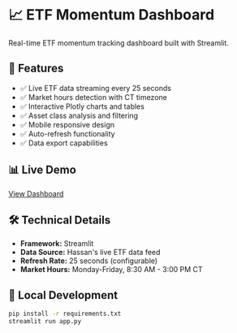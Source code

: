 # 📈 ETF Momentum Dashboard

Real-time ETF momentum tracking dashboard built with Streamlit.

## 🚀 Features
- ✅ Live ETF data streaming every 25 seconds
- ✅ Market hours detection with CT timezone
- ✅ Interactive Plotly charts and tables
- ✅ Asset class analysis and filtering
- ✅ Mobile responsive design
- ✅ Auto-refresh functionality
- ✅ Data export capabilities

## 📊 Live Demo
[View Dashboard](https://your-app-url.streamlit.app)

## 🛠️ Technical Details
- **Framework:** Streamlit
- **Data Source:** Hassan's live ETF data feed
- **Refresh Rate:** 25 seconds (configurable)
- **Market Hours:** Monday-Friday, 8:30 AM - 3:00 PM CT

## 🔧 Local Development
```bash
pip install -r requirements.txt
streamlit run app.py